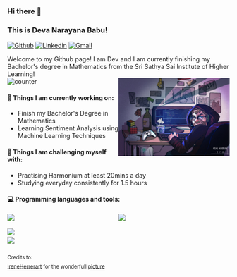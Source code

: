 ### Hi there 👋 
### This is Deva Narayana Babu!

[![Github](https://img.shields.io/badge/-Github-000?style=flat&logo=Github&logoColor=white)](https://github.com/dnb02)
[![Linkedin](https://img.shields.io/badge/-LinkedIn-blue?style=flat&logo=Linkedin&logoColor=white)](https://www.linkedin.com/in/deva-narayana-babu/)
[![Gmail](https://img.shields.io/badge/-Gmail-c14438?style=flat&logo=Gmail&logoColor=white)](mailto:dnb.ranjikaa@gmail.com)

Welcome to my Github page! I am Dev and I am currently finishing my Bachelor's degree in Mathematics from the Sri Sathya Sai Institute of Higher Learning!  
![counter](https://en2yvmcy89kmzwi.m.pipedream.net)
<img align="right" alt="img" src="https://github.com/dnb02/dnb02/blob/main/cover_image.jpg" width="50%" height="auto" />


#### 🌱 Things I am currently working on: 
- Finish my Bachelor's Degree in Mathematics  
- Learning Sentiment Analysis using Machine Learning Techniques 


#### :muscle: Things I am challenging myself with:
- Practising Harmonium at least 20mins a day
- Studying everyday consistently for 1.5 hours

#### :computer: Programming languages and tools: 
<p>
	<img width="50%" align="right" src="https://github-readme-stats.vercel.app/api?username=dnb02&show_icons=true&hide_border=true" />


<code><img width="10%" src="https://www.vectorlogo.zone/logos/python/python-ar21.svg"></code> 

 <!---
<code><img width="10%" src ="https://www.freeiconspng.com/img/28389"></code>
<code><img width="8%" src="https://www.vectorlogo.zone/logos/r-project/r-project-icon.svg"></code>
-->

<code><img width="10%" src="https://www.vectorlogo.zone/logos/mysql/mysql-ar21.svg"></code>
<br />
<code><img width="10%" src="https://www.vectorlogo.zone/logos/git-scm/git-scm-ar21.svg"></code>

</p>

<sub>Credits to: <br/>[IreneHerrerart](https://www.artstation.com/ireneherrera) for the wonderfull [picture](https://github.com/dnb02/dnb02/blob/main/cover_image.jpg)</sub>
